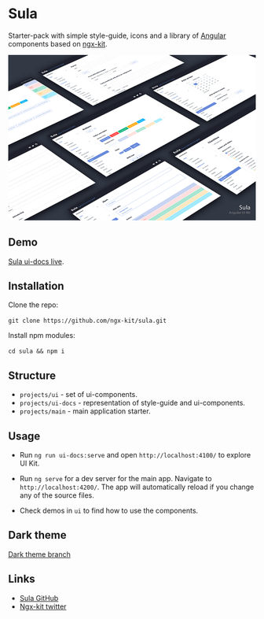 # Sula

Starter-pack with simple style-guide, icons and a library of [Angular](https://angular.io) components based on [ngx-kit](https://ngx-kit.com).

![](./projects/ui-docs/src/assets/sula-preview.png)

## Demo

[Sula ui-docs live](https://sula.ngx-kit.com).

## Installation

Clone the repo:

`git clone https://github.com/ngx-kit/sula.git`

Install npm modules:

`cd sula && npm i`

## Structure

* `projects/ui` - set of ui-components.
* `projects/ui-docs` - representation of style-guide and ui-components.
* `projects/main` - main application starter.

## Usage

* Run `ng run ui-docs:serve` and open `http://localhost:4100/` to explore UI Kit.

* Run `ng serve` for a dev server for the main app. Navigate to `http://localhost:4200/`. The app will automatically reload if you change any of the source files.  

* Check demos in `ui` to find how to use the components. 

## Dark theme

[Dark theme branch](https://github.com/ngx-kit/sula/tree/dark-theme)

## Links

* [Sula GitHub](https://github.com/ngx-kit/sula)
* [Ngx-kit twitter](https://twitter.com/ngxkit)
